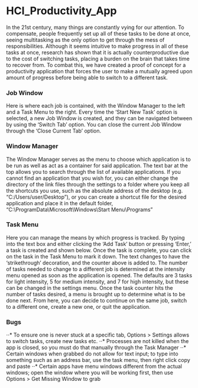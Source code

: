 # HCI_Productivity_App
In the 21st century, many things are constantly vying for our attention.
To compensate, people frequently set up all of these tasks to be done at once, seeing multitasking as the
only option to get through the mess of responsibilities. Although it seems intuitive to make progress in all
of these tasks at once, research has shown that it is actually counterproductive due to the cost of
switching tasks, placing a burden on the brain that takes time to recover from. To combat this, we have created
a proof of concept for a productivity application that forces the user to make a mutually agreed upon amount
of progress before being able to switch to a different task.

### Job Window
Here is where each job is contained, with the Window Manager to the left and a Task Menu to the right. Every time the ‘Start New Task’ option is selected, a new Job Window is created, and they can be navigated between by using the ‘Switch Tab’ option. You can close the current Job Window through the ‘Close Current Tab’ option.

### Window Manager
The Window Manager serves as the menu to choose which application is to be run as well as act as a container for said application. The text bar at the top allows you to search through the list of available applications. If you cannot find an application that you wish for, you can either change the directory of the link files through the settings to a folder where you keep all the shortcuts you use, such as the absolute address of the desktop (e.g. “C:/Users/user/Desktop”), or you can create a shortcut file for the desired application and place it in the default folder, “C:\ProgramData\Microsoft\Windows\Start Menu\Programs”

### Task Menu
Here you can manage the means by which progress is tracked. By typing into the text box and either clicking the ‘Add Task’ button or pressing ‘Enter,’ a task is created and shown below. Once the task is complete, you can click on the task in the Task Menu to mark it down. The text changes to have the ‘strikethrough’ decoration, and the counter above is added to. The number of tasks needed to change to a different job is determined at the intensity menu opened as soon as the application is opened. The defaults are 3 tasks for light intensity, 5 for medium intensity, and 7 for high intensity, but these can be changed in the settings menu. Once the task counter hits the number of tasks desired, a menu is brought up to determine what is to be done next. From here, you can decide to continue on the same job, switch to a different one, create a new one, or quit the application.

### Bugs
⋅⋅* To ensure one is never stuck at a specific tab, Options > Settings allows to switch tasks, create new tasks etc.
⋅⋅* Processes are not killed when the app is closed, so you must do that manually through the Task Manager
⋅⋅* Certain windows when grabbed do not allow for text input; to type into something such as an address bar, use the task menu, then right click copy and paste
⋅⋅* Certain apps have menu windows different from the actual windows; open the window where you will be working first, then use Options > Get Missing Window to grab
